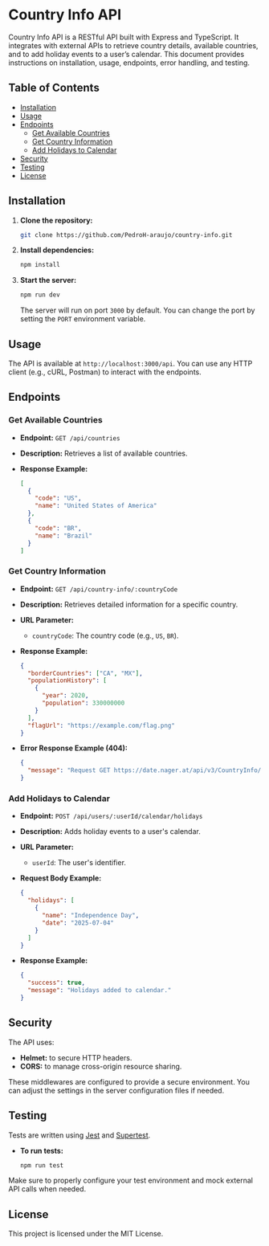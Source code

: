 
# Country Info API

Country Info API is a RESTful API built with Express and TypeScript. It integrates with external APIs to retrieve country details, available countries, and to add holiday events to a user’s calendar. This document provides instructions on installation, usage, endpoints, error handling, and testing.

## Table of Contents

- [Installation](#installation)
- [Usage](#usage)
- [Endpoints](#endpoints)
  - [Get Available Countries](#get-available-countries)
  - [Get Country Information](#get-country-information)
  - [Add Holidays to Calendar](#add-holidays-to-calendar)
- [Security](#security)
- [Testing](#testing)
- [License](#license)

## Installation

1. **Clone the repository:**

   ```bash
   git clone https://github.com/PedroH-araujo/country-info.git
   ```

2. **Install dependencies:**

   ```bash
   npm install
   ```

3. **Start the server:**

   ```bash
   npm run dev
   ```

   The server will run on port `3000` by default. You can change the port by setting the `PORT` environment variable.

## Usage

The API is available at `http://localhost:3000/api`. You can use any HTTP client (e.g., cURL, Postman) to interact with the endpoints.

## Endpoints

### Get Available Countries

- **Endpoint:** `GET /api/countries`
- **Description:** Retrieves a list of available countries.
- **Response Example:**

  ```json
  [
    {
      "code": "US",
      "name": "United States of America"
    },
    {
      "code": "BR",
      "name": "Brazil"
    }
  ]
  ```

### Get Country Information

- **Endpoint:** `GET /api/country-info/:countryCode`
- **Description:** Retrieves detailed information for a specific country.
- **URL Parameter:**
  - `countryCode`: The country code (e.g., `US`, `BR`).
- **Response Example:**

  ```json
  {
    "borderCountries": ["CA", "MX"],
    "populationHistory": [
      {
        "year": 2020,
        "population": 330000000
      }
    ],
    "flagUrl": "https://example.com/flag.png"
  }
  ```

- **Error Response Example (404):**

  ```json
  {
    "message": "Request GET https://date.nager.at/api/v3/CountryInfo/US with data {"test":"data"} failed with status 404"
  }
  ```

### Add Holidays to Calendar

- **Endpoint:** `POST /api/users/:userId/calendar/holidays`
- **Description:** Adds holiday events to a user's calendar.
- **URL Parameter:**
  - `userId`: The user's identifier.
- **Request Body Example:**

  ```json
  {
    "holidays": [
      {
        "name": "Independence Day",
        "date": "2025-07-04"
      }
    ]
  }
  ```

- **Response Example:**

  ```json
  {
    "success": true,
    "message": "Holidays added to calendar."
  }
  ```

## Security

The API uses:

- **Helmet:** to secure HTTP headers.
- **CORS:** to manage cross-origin resource sharing.

These middlewares are configured to provide a secure environment. You can adjust the settings in the server configuration files if needed.

## Testing

Tests are written using [Jest](https://jestjs.io/) and [Supertest](https://github.com/visionmedia/supertest).

- **To run tests:**

  ```bash
  npm run test
  ```

Make sure to properly configure your test environment and mock external API calls when needed.

## License

This project is licensed under the MIT License.
